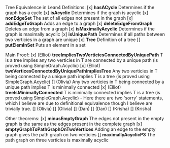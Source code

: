 Tree Equivalence in Lean4
Definitions:
[x] **hasACycle** Determines if the graph has a cycle
[x] **isAcyclic** Determines if the graph is acyclic
[x] **nonEdgeSet** The set of all edges not present in the graph
[x] **addEdgeToGraph** Adds an edge to a graph
[x] **deleteEdgeFromGraph** Deletes an edge from a graph
[x] **isMaximallyAcyclic** Determines if the graph is maximally acyclic
[x] **isUniquePath** Determines if all paths between two verticies in a graph are unique
[x] **Tree** Definition of a tree
[] **putElemInSet** Puts an element in a set

Main Proof:
[x] (Elliot) **treeImpliesTwoVerticiesConnectedByUniquePath** T is a tree implies any two verticies in T are connected by a unique path (is proved using SimpleGraph.Acyclic)
[x] (Elliot) **twoVerticesConnectedByUniquePathImpliesTree** Any two verticies in T being connected by a unique path implies T is a tree (is proved using SimpleGraph.Acyclic)
[]  (Olivia) Any two verticies in T being connected by a unique path implies T is minimally connected
[x] (Elliot) **treeIsMinimallyConnected** T is minimally connected implies T is a tree (is proved using SimpleGraph.Acyclic) 
    - Here there are two 'sorry' statements, which I believe are due to definitional equivalence though I believe are trivially true.
[] (Olivia)
[] (Olivia)
[] (Dan)
[] (Dan)
[] (Krisha)
[] (Krisha)

Other theorems:
[x] **minusEmptyGraph** The edges not present in the empty graph is the same as the edges present in the complete graph
[x] **emptyGraphToPathGraphOnTwoVertices** Adding an edge to the empty graph gives the path graph on two verticies
[] **maximallyAcyclicP3** The path graph on three verticies is maximally acyclic
